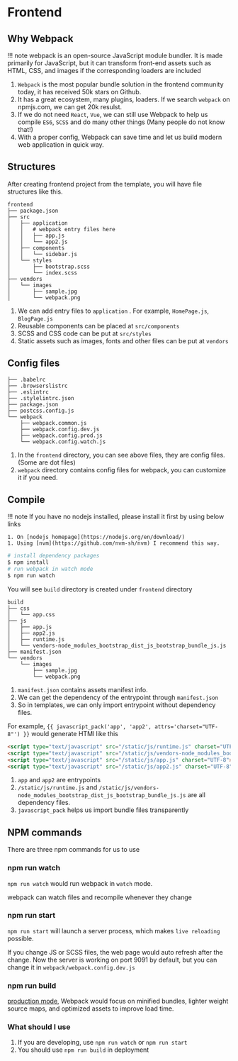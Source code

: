 # Frontend

## Why Webpack

!!! note
    webpack is an open-source JavaScript module bundler. It is made primarily for JavaScript, but it can transform front-end assets such as HTML, CSS, and images if the corresponding loaders are included

1. `Webpack` is the most popular bundle solution in the frontend community today, it has received 50k stars on Github.
1. It has a great ecosystem, many plugins, loaders. If we search `webpack` on npmjs.com, we can get 20k resulst.
1. If we do not need `React`, `Vue`, we can still use Webpack to help us compile `ES6`, `SCSS` and do many other things (Many people do not know that!)
1. With a proper config, Webpack can save time and let us build modern web application in quick way.

## Structures

After creating frontend project from the template, you will have file structures like this.

``` hl_lines="4 8 10 13"
frontend
├── package.json
├── src
│   ├── application
│   │   # webpack entry files here
│   │   ├── app.js
│   │   └── app2.js
│   ├── components
│   │   └── sidebar.js
│   └── styles
│       ├── bootstrap.scss
│       └── index.scss
├── vendors
│   └── images
│       ├── sample.jpg
│       └── webpack.png
```

1. We can add entry files to `application` . For example, `HomePage.js`, `BlogPage.js`
1. Reusable components can be placed at `src/components`
1. SCSS and CSS code can be put at `src/styles`
1. Static assets such as images, fonts and other files can be put at `vendors`

## Config files

```
├── .babelrc
├── .browserslistrc
├── .eslintrc
├── .stylelintrc.json
├── package.json
├── postcss.config.js
└── webpack
    ├── webpack.common.js
    ├── webpack.config.dev.js
    ├── webpack.config.prod.js
    └── webpack.config.watch.js
```

1. In the `frontend` directory, you can see above files, they are config files. (Some are dot files)
1. `webpack` directory contains config files for webpack, you can customize it if you need.

## Compile

!!! note
    If you have no nodejs installed, please install it first by using below links

    1. On [nodejs homepage](https://nodejs.org/en/download/)
    1. Using [nvm](https://github.com/nvm-sh/nvm) I recommend this way.

```bash
# install dependency packages
$ npm install
# run webpack in watch mode
$ npm run watch
```

You will see `build` directory is created under `frontend` directory

```
build
├── css
│   └── app.css
├── js
│   ├── app.js
│   ├── app2.js
│   ├── runtime.js
│   └── vendors-node_modules_bootstrap_dist_js_bootstrap_bundle_js.js
├── manifest.json
└── vendors
    └── images
        ├── sample.jpg
        └── webpack.png
```

1. `manifest.json` contains assets manifest info.
1. We can get the dependency of the entrypoint through `manifest.json`
1. So in templates, we can only import entrypoint without dependency files.

For example, `{{ javascript_pack('app', 'app2', attrs='charset="UTF-8"') }}` would generate HTMl like this

```html
<script type="text/javascript" src="/static/js/runtime.js" charset="UTF-8"></script>
<script type="text/javascript" src="/static/js/vendors-node_modules_bootstrap_dist_js_bootstrap_bundle_js.js" charset="UTF-8"></script>
<script type="text/javascript" src="/static/js/app.js" charset="UTF-8"></script>
<script type="text/javascript" src="/static/js/app2.js" charset="UTF-8"></script>
```

1. `app` and `app2` are entrypoints
1. `/static/js/runtime.js` and `/static/js/vendors-node_modules_bootstrap_dist_js_bootstrap_bundle_js.js` are all dependency files.
1. `javascript_pack` helps us import bundle files transparently

## NPM commands

There are three npm commands for us to use

### npm run watch

`npm run watch` would run webpack in `watch` mode.

webpack can watch files and recompile whenever they change

### npm run start

`npm run start` will launch a server process, which makes `live reloading` possible.

If you change JS or SCSS files, the web page would auto refresh after the change. Now the server is working on port 9091 by default, but you can change it in `webpack/webpack.config.dev.js`

### npm run build

[production mode](https://webpack.js.org/guides/production/), Webpack would focus on minified bundles, lighter weight source maps, and optimized assets to improve load time.

### What should I use

1. If you are developing, use `npm run watch` or `npm run start`
1. You should use `npm run build` in deployment
